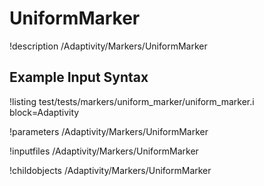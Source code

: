 
# UniformMarker
!description /Adaptivity/Markers/UniformMarker

## Example Input Syntax
!listing test/tests/markers/uniform_marker/uniform_marker.i block=Adaptivity

!parameters /Adaptivity/Markers/UniformMarker

!inputfiles /Adaptivity/Markers/UniformMarker

!childobjects /Adaptivity/Markers/UniformMarker
